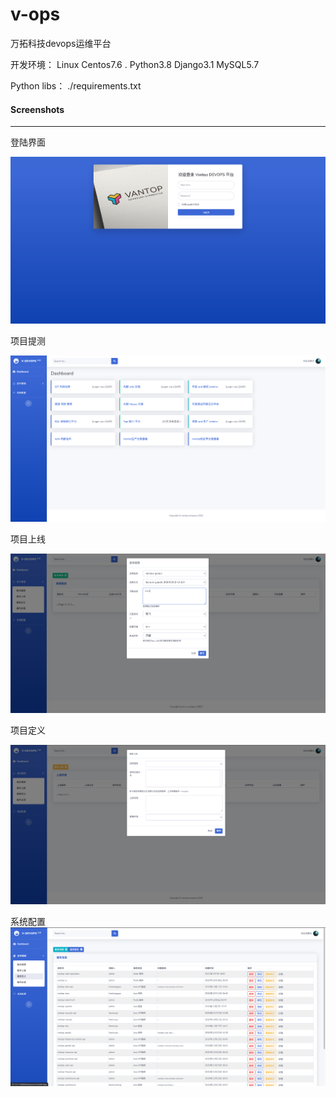 # v-ops
万拓科技devops运维平台

开发环境： Linux Centos7.6 . Python3.8  Django3.1  MySQL5.7 

Python libs： ./requirements.txt



#### Screenshots
-----------
登陆界面

![](https://github.com/hujingguang/v-ops/blob/main/screen/1.png)


项目提测

![](https://github.com/hujingguang/v-ops/blob/main/screen/2.png)

项目上线

![](https://github.com/hujingguang/v-ops/blob/main/screen/3.png)

项目定义

![](https://github.com/hujingguang/v-ops/blob/main/screen/4.png)

系统配置
![](https://github.com/hujingguang/v-ops/blob/main/screen/5.png)
